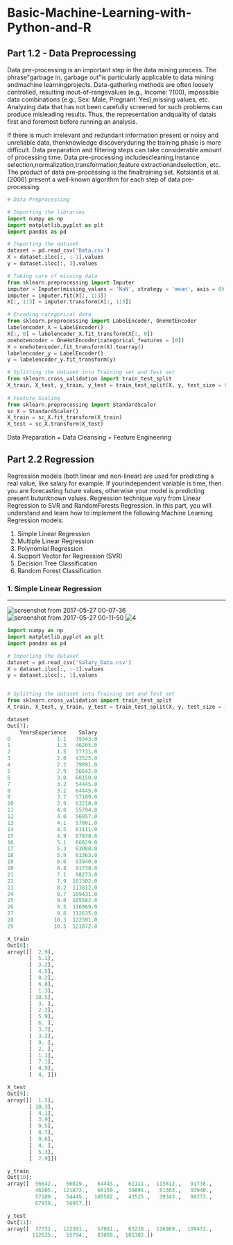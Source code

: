 # Basic-Machine-Learning-with-Python-and-R

## Part 1.2 - Data Preprocessing 

Data pre-processing is an important step in the data mining process. The phrase"garbage in, garbage out"is particularly applicable to data mining andmachine learningprojects. Data-gathering methods are often loosely controlled, resulting inout-of-rangevalues (e.g., Income: ?100), impossible data combinations (e.g., Sex: Male, Pregnant: Yes),missing values, etc. Analyzing data that has not been carefully screened for such problems can produce misleading results. Thus, the representation andquality of datais first and foremost before running an analysis. 

If there is much irrelevant and redundant information present or noisy and unreliable data, thenknowledge discoveryduring the training phase is more difficult. Data preparation and filtering steps can take considerable amount of processing time. Data pre-processing includescleaning,Instance selection,normalization,transformation,feature extractionandselection, etc. The product of data pre-processing is the finaltraining set. Kotsiantis et al. (2006) present a well-known algorithm for each step of data pre-processing. 

```python
# Data Preprocessing 

# Importing the libraries
import numpy as np
import matplotlib.pyplot as plt
import pandas as pd

# Importing the dataset
dataset = pd.read_csv('Data.csv')
X = dataset.iloc[:, :-1].values
y = dataset.iloc[:, 3].values

# Taking care of missing data
from sklearn.preprocessing import Imputer
imputer = Imputer(missing_values = 'NaN', strategy = 'mean', axis = 0)
imputer = imputer.fit(X[:, 1:3])
X[:, 1:3] = imputer.transform(X[:, 1:3])

# Encoding categorical data
from sklearn.preprocessing import LabelEncoder, OneHotEncoder
labelencoder_X = LabelEncoder()
X[:, 0] = labelencoder_X.fit_transform(X[:, 0])
onehotencoder = OneHotEncoder(categorical_features = [0])
X = onehotencoder.fit_transform(X).toarray()
labelencoder_y = LabelEncoder()
y = labelencoder_y.fit_transform(y)

# Splitting the dataset into Training set and Test set
from sklearn.cross_validation import train_test_split
X_train, X_test, y_train, y_test = train_test_split(X, y, test_size = 0.2, random_state = 0)
 
# Feature Scaling
from sklearn.preprocessing import StandardScaler
sc_X = StandardScaler()
X_train = sc_X.fit_transform(X_train)
X_test = sc_X.transform(X_test)
```

Data Preparation = Data Cleansing + Feature Engineering 



## Part 2.2  Regression 

Regression models (both linear and non-linear) are used for predicting a real value, like salary for example. If yourindependent variable is time, then you are forecasting future values, otherwise your model is predicting present butunknown values. Regression technique vary from Linear Regression to SVR and RandomForests Regression. 
In this part, you will understand and learn how to implement the following Machine Learning Regression models: 
1. Simple Linear Regression 
2. Multiple Linear Regression 
3. Polynomial Regression 
4. Support Vector for Regression (SVR) 
5. Decision Tree Classification 
6. Random Forest Classification 
	 
 ### 1. Simple Linear Regression 
   -------------------------------
   ![screenshot from 2017-05-27 00-07-36](https://cloud.githubusercontent.com/assets/15044221/26509615/56b55336-427b-11e7-9a25-4dfb295a7a08.png)
   ![screenshot from 2017-05-27 00-11-50](https://cloud.githubusercontent.com/assets/15044221/26509717/cc5ccae2-427b-11e7-94f6-6675965fc4c0.png)
   ![4](https://cloud.githubusercontent.com/assets/15044221/26510293/708f2266-427e-11e7-88df-9811b75ec53c.png)

```python
import numpy as np
import matplotlib.pyplot as plt
import pandas as pd

# Importing the dataset
dataset = pd.read_csv('Salary_Data.csv')
X = dataset.iloc[:, :-1].values
y = dataset.iloc[:, 1].values


# Splitting the dataset into Training set and Test set
from sklearn.cross_validation import train_test_split
X_train, X_test, y_train, y_test = train_test_split(X, y, test_size = 1/3, random_state = 0)

dataset
Out[7]: 
    YearsExperience    Salary
0               1.1   39343.0
1               1.3   46205.0
2               1.5   37731.0
3               2.0   43525.0
4               2.2   39891.0
5               2.9   56642.0
6               3.0   60150.0
7               3.2   54445.0
8               3.2   64445.0
9               3.7   57189.0
10              3.9   63218.0
11              4.0   55794.0
12              4.0   56957.0
13              4.1   57081.0
14              4.5   61111.0
15              4.9   67938.0
16              5.1   66029.0
17              5.3   83088.0
18              5.9   81363.0
19              6.0   93940.0
20              6.8   91738.0
21              7.1   98273.0
22              7.9  101302.0
23              8.2  113812.0
24              8.7  109431.0
25              9.0  105582.0
26              9.5  116969.0
27              9.6  112635.0
28             10.3  122391.0
29             10.5  121872.0

X_train
Out[8]: 
array([[  2.9],
       [  5.1],
       [  3.2],
       [  4.5],
       [  8.2],
       [  6.8],
       [  1.3],
       [ 10.5],
       [  3. ],
       [  2.2],
       [  5.9],
       [  6. ],
       [  3.7],
       [  3.2],
       [  9. ],
       [  2. ],
       [  1.1],
       [  7.1],
       [  4.9],
       [  4. ]])

X_test
Out[9]: 
array([[  1.5],
       [ 10.3],
       [  4.1],
       [  3.9],
       [  9.5],
       [  8.7],
       [  9.6],
       [  4. ],
       [  5.3],
       [  7.9]])

y_train
Out[10]: 
array([  56642.,   66029.,   64445.,   61111.,  113812.,   91738.,
         46205.,  121872.,   60150.,   39891.,   81363.,   93940.,
         57189.,   54445.,  105582.,   43525.,   39343.,   98273.,
         67938.,   56957.])

y_test
Out[11]: 
array([  37731.,  122391.,   57081.,   63218.,  116969.,  109431.,
        112635.,   55794.,   83088.,  101302.])
 
```

